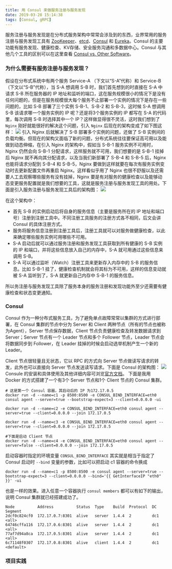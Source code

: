 ```yaml
---
title: 用 Consul 来做服务注册与服务发现
date: 2019-03-28 15:14:38
tags: [Consul, gRPC]
---
```

服务注册与服务发现是在分布式服务架构中常常会涉及到的东西，业界常用的服务注册与服务发现工具有 [ZooKeeper](https://zookeeper.apache.org/)、[etcd](https://coreos.com/etcd/)、[Consul](https://www.consul.io/) 和 [Eureka](https://github.com/Netflix/eureka)。Consul 的主要功能有服务发现、健康检查、KV存储、安全服务沟通和多数据中心。Consul 与其他几个工具的区别可以在这里查看 [Consul vs. Other Software](https://www.consul.io/intro/vs/index.html)。
<!-- more -->
### 为什么需要有服务注册与服务发现？
假设在分布式系统中有两个服务 Service-A （下文以“S-A”代称）和 Service-B（下文以“S-B”代称），当 S-A 想调用 S-B 时，我们首先想到的时直接在 S-A 中请求 S-B 所在服务器的 IP 地址和监听的端口，这在服务规模很小的情况下是没有任何问题的，但是在服务规模很大每个服务不止部署一个实例的情况下是存在一些问题的，比如 S-B 部署了三个实例 S-B-1、S-B-2 和 S-B-3，这时候 S-A 想调用 S-B 该请求哪一个服务实例的 IP 呢？还是将3个服务实例的 IP 都写在 S-A 的代码里，每次调用 S-B 时选择其中一个 IP？这样做显得很不灵活，这时我们想到了 `Nginx` 刚好就能很好的解决这个问题，引入 `Nginx` 后现在的架构变成了如下图这样：
![](http://nnblog-storage.b0.upaiyun.com/img/SA-N-SB.jpeg)
引入 Nginx 后就解决了 S-B 部署多个实例的问题，还做了 S-B 实例间的负载均衡。但现在的架构又面临了新的问题，分布式系统往往要保证高可用以及能做到动态伸缩，在引入 Nginx 的架构中，假如当 S-B-1 服务实例不可用时，Nginx 仍然会向 S-B-1 分配请求，这样服务就不可用，我们想要的是 S-B-1 挂掉后 Nginx 就不再向其分配请求，以及当我们新部署了 S-B-4 和 S-B-5 后，Nginx 也能将请求分配到 S-B-4 和 S-B-5，Nginx 要做到这样就要在每次有服务实例变动时去更新配置文件再重启 Nginx。这样看似乎用了 Nginx 也很不舒服以及还需要人工去观察哪些服务有没有挂掉，Nginx 要是有对服务的健康检查以及能够动态变更服务配置就是我们想要的工具，这就是服务注册与服务发现工具的用处。下面是引入服务注册与服务发现工具后的架构图：
![](http://nnblog-storage.b0.upaiyun.com/img/service_discovery.jpg)

在这个架构中：
- 首先 S-B 的实例启动后将自身的服务信息（主要是服务所在的 IP 地址和端口号）注册到注册工具中。不同注册工具服务的注册方式各不相同，后文会讲 Consul 的具体注册方式。
- 服务将服务信息注册到注册工具后，注册工具就可以对服务做健康检查，以此来确定哪些服务实例可用哪些不可用。
- S-A 启动后就可以通过服务注册和服务发现工具获取到所有健康的 S-B 实例的 IP 和端口，并将这些信息放入自己的内存中，S-A 就可用通过这些信息来调用 S-B。
- S-A 可以通过监听（Watch）注册工具来更新存入内存中的 S-B 的服务信息。比如 S-B-1 挂了，健康检查机制就会将其标为不可用，这样的信息变动就被 S-A 监听到了，S-A 就更新自己内存中 S-B-1 的服务信息。

所以务注册与服务发现工具除了服务本身的服务注册和发现功能外至少还需要有健康检查和状态变更通知。

### Consul
Consul 作为一种分布式服务工具，为了避免单点故障常常以集群的方式进行部署，在 Consul 集群的节点中分为 Server 和 Client 两种节点（所有的节点也被称为Agent），Server 节点保存数据，Client 节点负责健康检查及转发数据请求到 Server；Server 节点有一个 Leader 节点和多个 Follower 节点，Leader 节点会将数据同步到 Follower，在 Leader 挂掉的时候会启动选举机制产生一个新的 Leader。

Client 节点很轻量且无状态，它以 RPC 的方式向 Server 节点做读写请求的转发，此外也可以直接向 Server 节点发送读写请求。下面是 Consul 的架构图：
![](http://nnblog-storage.b0.upaiyun.com/img/consul-arch-420ce04a.png)
Consule 的安装和具体使用及其他详细内容可浏览[官方文档](https://www.consul.io/docs/index.html)。
下面是我用 Docker 的方式搭建了一个有3个 Server 节点和1个 Client 节点的 Consul 集群。
```
# 这是第一个 Consul 容器，其启动后的 IP 为172.17.0.5
docker run -d --name=c1 -p 8500:8500 -e CONSUL_BIND_INTERFACE=eth0 consul agent --server=true --bootstrap-expect=3 --client=0.0.0.0 -ui

docker run -d --name=c2 -e CONSUL_BIND_INTERFACE=eth0 consul agent --server=true --client=0.0.0.0 --join 172.17.0.5

docker run -d --name=c3 -e CONSUL_BIND_INTERFACE=eth0 consul agent --server=true --client=0.0.0.0 --join 172.17.0.5

#下面是启动 Client 节点
docker run -d --name=c4 -e CONSUL_BIND_INTERFACE=eth0 consul agent --server=false --client=0.0.0.0 --join 172.17.0.5

```
启动容器时指定的环境变量 `CONSUL_BIND_INTERFACE` 其实就是相当于指定了 Consul 启动时 `--bind` 变量的参数，比如可以把启动 c1 容器的命令换成
```
docker run -d --name=c1 -p 8500:8500 -e consul agent --server=true --bootstrap-expect=3 --client=0.0.0.0 --bind='{{ GetInterfaceIP "eth0" }}' -ui
```
也是一样的效果。进入任意一个容器执行 `consul members` 都可以有如下的输出，说明 Consul 集群就已经搭建成功了。
```
Node          Address          Status  Type    Build  Protocol  DC   Segment
2dcf0c824cf0  172.17.0.7:8301  alive   server  1.4.4  2         dc1  <all>
64746cffa116  172.17.0.6:8301  alive   server  1.4.4  2         dc1  <all>
77af7d94a8ca  172.17.0.5:8301  alive   server  1.4.4  2         dc1  <all>
6c71148f0307  172.17.0.8:8301  alive   client  1.4.4  2         dc1  <default>
```
### 项目实践
